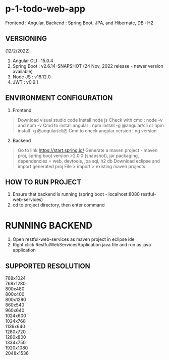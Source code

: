 # p-1-todo-web-app
Frontend : Angular, Backend : Spring Boot, JPA, and Hibernate, DB : H2

## VERSIONING ##
(12/2/2022) 
1. Angular CLI  : 15.0.4 
2. Spring Boot  : v2.6.14-SNAPSHOT  (24 Nov, 2022 release - newer version available)
3. Node JS      : v18.12.0 
4. JWT 			: v0.9.1

## ENVIRONMENT CONFIGURATION ##
1. Frontend
> Download visual studio code
> Install node js
> Check with cmd : node -v and npm -v
> Cmd to install angular : npm install -g @angular/cli or npm install -g @angular/cli@<version>
> Cmd to check angular version : ng version

2. Backend
> Go to link https://start.spring.io/
> Generate a maven project - maven proj, spring boot version >2.0.0 (snapshot), jar packaging, dependencies = web, devtools, jpa sql, h2 db
> Download eclipse and import generated proj 
> File > import > existing maven projects

## HOW TO RUN PROJECT ## 
1. Ensure that backend is running (spring boot - localhost:8080 restful-web-services)
2. cd to project directory, then enter command <ng serve>
  
# RUNNING BACKEND ##
1. Open restful-web-services as maven project in eclipse ide
2. Right click RestfulWebServicesApplication.java file and run as java application

## SUPPORTED RESOLUTION ##
768x1024		
768x1280		
800x480		
800x400		
800x1280		
860x540		
960x640		
1024x600		
1024x768		
1136x640		
1280x720		
1280x800		
1334x750		
1920x1080		
2048x1536	

  
